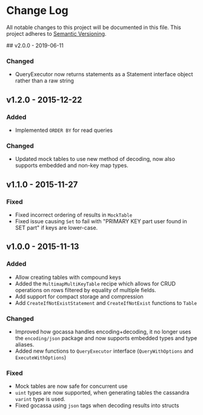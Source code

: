 # Change Log
All notable changes to this project will be documented in this file.
This project adheres to [Semantic Versioning](http://semver.org/).

## v2.0.0 - 2019-06-11

### Changed
 - QueryExecutor now returns statements as a Statement interface object rather than a raw string

## v1.2.0 - 2015-12-22

### Added
 - Implemented `ORDER BY` for read queries

### Changed
 - Updated mock tables to use new method of decoding, now also supports embedded and non-key map types.

## v1.1.0 - 2015-11-27

### Fixed
 - Fixed incorrect ordering of results in `MockTable`
 - Fixed issue causing `Set` to fail with "PRIMARY KEY part user found in SET part" if keys are lower-case.

## v1.0.0 - 2015-11-13

### Added
 - Allow creating tables with compound keys
 - Added the `MultimapMultiKeyTable` recipe which allows for CRUD operations on rows filtered by equality of multiple fields.
 - Add support for compact storage and compression
 - Add `CreateIfNotExistStatement` and `CreateIfNotExist` functions to `Table`

### Changed
 - Improved how gocassa handles encoding+decoding, it no longer uses the `encoding/json` package and now supports embedded types and type aliases.
 - Added new functions to `QueryExecutor` interface (`QueryWithOptions` and `ExecuteWithOptions`)

### Fixed
 - Mock tables are now safe for concurrent use
 - `uint` types are now supported, when generating tables the cassandra `varint` type is used.
 - Fixed gocassa using `json` tags when decoding results into structs
